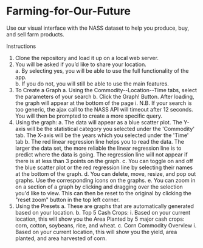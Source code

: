 # Farming-for-Our-Future
Use our visual interface with the NASS dataset to help you produce, buy, and sell farm products.

Instructions

1.	Clone the repository and load it up on a local web server.
2.	You will be asked if you’d like to share your location.  
a.	By selecting yes, you will be able to use the full functionality of the app.  
b.	If you do not, you will still be able to use the main features.
3.	To Create a Graph
a.	Using the Commodity--Location--Time tabs, select the parameters of your search
b.	Click the Graph! Button.  After loading, the graph will appear at the bottom of the page
i.	N.B.  If your search is too generic, the ajax call to the NASS API will timeout after 12 seconds.  You will then be prompted to create a more specific query.
4.	Using the graph:
a.	The data will appear as a blue scatter plot. The Y-axis will be the statistical category you selected under the 'Commodity' tab. The X-axis will be the years which you selected under the 'Time' tab
b.	The red linear regression line helps you to read the data. The larger the data set, the more reliable the linear regression line is to predict where the data is going. The regression line will not appear if there is at less than 3 points on the graph.
c.	You can toggle on and off the blue scatter plot or the red regression line by selecting their names at the bottom of the graph.
d.	You can delete, move, resize, and pop out graphs. Use the corresponding icons on the graphs.
e.	You can zoom in on a section of a graph by clicking and dragging over the selection you'd like to view. This can then be reset to the original by clicking the "reset zoom" button in the top left corner.
5.	Using the Presets
a.	These are graphs that are automatically generated based on your location.
b.	Top 5 Cash Crops:
i.	Based on your current location, this will show you the Area Planted by 5 major cash crops: corn, cotton, soybeans, rice, and wheat.
c.	Corn Commodity Overview
i.	Based on your current location, this will show you the yield, area planted, and area harvested of corn.
